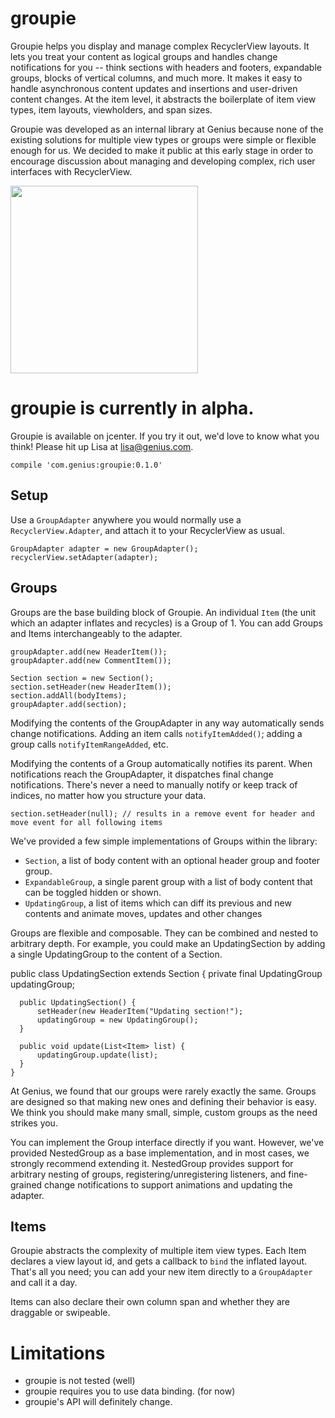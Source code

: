 # groupie

Groupie helps you display and manage complex RecyclerView layouts.  It lets you treat your content as logical groups and handles change notifications for you -- think sections with headers and footers, expandable groups, blocks of vertical columns, and much more.  It makes it easy to handle asynchronous content updates and insertions and user-driven content changes.  At the item level, it abstracts the boilerplate of item view types, item layouts, viewholders, and span sizes.  

Groupie was developed as an internal library at Genius because none of the existing solutions for multiple view types or groups were simple or flexible enough for us.  We decided to make it public at this early stage in order to encourage discussion about managing and developing complex, rich user interfaces with RecyclerView. 

<img src="http://i.imgur.com/eftOE0v.gif" width="300px"/>

# groupie is currently in alpha.

Groupie is available on jcenter. If you try it out, we'd love to know what you think! Please hit up Lisa at lisa@genius.com.

    compile 'com.genius:groupie:0.1.0'
    
## Setup

Use a `GroupAdapter` anywhere you would normally use a `RecyclerView.Adapter`, and attach it to your RecyclerView as usual.

    GroupAdapter adapter = new GroupAdapter();
    recyclerView.setAdapter(adapter);
    
## Groups

Groups are the base building block of Groupie.  An individual `Item` (the unit which an adapter inflates and recycles) is a Group of 1.  You can add Groups and Items interchangeably to the adapter.

    groupAdapter.add(new HeaderItem());
    groupAdapter.add(new CommentItem());
    
    Section section = new Section();
    section.setHeader(new HeaderItem());
    section.addAll(bodyItems);
    groupAdapter.add(section);
    
Modifying the contents of the GroupAdapter in any way automatically sends change notifications.  Adding an item calls `notifyItemAdded()`; adding a group calls `notifyItemRangeAdded`, etc.

Modifying the contents of a Group automatically notifies its parent.  When notifications reach the GroupAdapter, it dispatches final change notifications.  There's never a need to manually notify or keep track of indices, no matter how you structure your data.

    section.setHeader(null); // results in a remove event for header and move event for all following items
    
We've provided a few simple implementations of Groups within the library:
- `Section`, a list of body content with an optional header group and footer group.  
- `ExpandableGroup`, a single parent group with a list of body content that can be toggled hidden or shown.
- `UpdatingGroup`, a list of items which can diff its previous and new contents and animate moves, updates and other changes 
    
Groups are flexible and composable.  They can be combined and nested to arbitrary depth.  For example, you could make an UpdatingSection by adding a single UpdatingGroup to the content of a Section. 

   public class UpdatingSection extends Section {
      private final UpdatingGroup updatingGroup;
      
      public UpdatingSection() {
          setHeader(new HeaderItem("Updating section!");
          updatingGroup = new UpdatingGroup();
      }
      
      public void update(List<Item> list) {
          updatingGroup.update(list);
      }
    }
    
At Genius, we found that our groups were rarely exactly the same.  Groups are designed so that making new ones and defining their behavior is easy.  We think you should make many small, simple, custom groups as the need strikes you.

You can implement the Group interface directly if you want.  However, we've provided NestedGroup as a base implementation, and in most cases, we strongly recommend extending it.  NestedGroup provides support for arbitrary nesting of groups, registering/unregistering listeners, and fine-grained change notifications to support animations and updating the adapter.
    
## Items

Groupie abstracts the complexity of multiple item view types.  Each Item declares a view layout id, and gets a callback to `bind` the inflated layout.  That's all you need; you can add your new item directly to a `GroupAdapter` and call it a day.

Items can also declare their own column span and whether they are draggable or swipeable.  

# Limitations
- groupie is not tested (well)
- groupie requires you to use data binding. (for now)
- groupie's API will definitely change.


